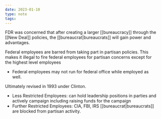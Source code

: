 ```yaml
---
date: 2023-01-10
type: note
tags:
---
```


FDR was concerned that after creating a larger [[bureaucracy]] through the [[New Deal]] policies, the [[bureaucrat|bureaucrats]] will gain power and advantages.

Federal employees are barred from taking part in partisan policies. This makes it illegal to fire federal employees for partisan concerns except for the highest level employees
- Federal employees may not run for federal office while employed as well.

Ultimately revised in 1993 under Clinton.
- Less Restricted Employees: can hold leadership positions in parties and actively campaign including raising funds for the campaign
- Further Restricted Employees: CIA, FBI, IRS [[bureaucrat|bureaucrats]] are blocked from partisan activity.
